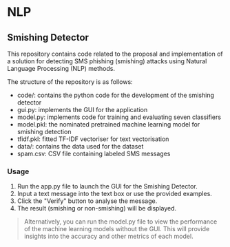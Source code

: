 # NLP
## Smishing Detector
This repository contains code related to the proposal and implementation of a solution for detecting SMS phishing (smishing) attacks using Natural Language Processing (NLP) methods.

The structure of the repository is as follows:
* code/: contains the python code for the development of the smishing detector
*   gui.py: implements the GUI for the application
*   model.py: implements code for training and evaluating seven classifiers
*   model.pkl: the nominated pretrained machine learning model for smishing detection
*   tfidf.pkl: fitted TF-IDF vectoriser for text vectorisation
* data/: contains the data used for the dataset
*   spam.csv: CSV file containing labeled SMS messages

### Usage
1. Run the app.py file to launch the GUI for the Smishing Detector.
2. Input a text message into the text box or use the provided examples.
3. Click the "Verify" button to analyse the message.
4. The result (smishing or non-smishing) will be displayed.

> Alternatively, you can run the model.py file to view the performance of the machine learning models without the GUI. This will provide insights into the accuracy and other metrics of each model.
